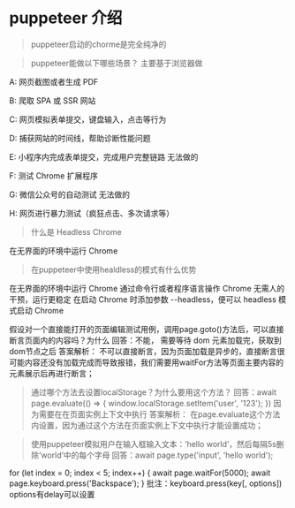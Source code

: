# puppeteer 介绍

>puppeteer启动的chorme是完全纯净的


>puppeteer能做以下哪些场景？ 主要基于浏览器做

A:
网页截图或者生成 PDF


B:
爬取 SPA 或 SSR 网站


C:
网页模拟表单提交，键盘输入，点击等行为


D:
捕获网站的时间线，帮助诊断性能问题

E:
小程序内完成表单提交，完成用户完整链路    无法做的

F:
测试 Chrome 扩展程序


G:
微信公众号的自动测试                   无法做的


H:
网页进行暴力测试（疯狂点击、多次请求等）


>什么是 Headless Chrome
>
在无界面的环境中运行 Chrome


>在puppeteer中使用healdless的模式有什么优势

 在无界面的环境中运行 Chrome
通过命令行或者程序语言操作 Chrome
无需人的干预，运行更稳定
在启动 Chrome 时添加参数 --headless，便可以 headless 模式启动 Chrome


假设对一个直接能打开的页面编辑测试用例，调用page.goto()方法后，可以直接断言页面内的内容吗？为什么
回答：不能，
需要等待 dom 元素加载完，获取到dom节点之后
答案解析： 不可以直接断言，因为页面加载是异步的，直接断言很可能内容还没有加载完成而导致报错，我们需要用waitFor方法等页面主要内容的元素展示后再进行断言；


>通过哪个方法去设置localStorage？为什么要用这个方法？
回答：await page.evaluate(() => {
    window.localStorage.setItem('user', '123');
})
因为需要在在页面实例上下文中执行
答案解析： 在page.evaluate这个方法内设置，因为通过这个方法在页面实例上下文中执行才能设置成功；


>使用puppeteer模拟用户在输入框输入文本：’hello world‘，然后每隔5s删除’world‘中的每个字母
回答：await page.type('input', 'hello world');

for (let index = 0; index < 5; index++) {
    await page.waitFor(5000);
    await page.keyboard.press('Backspace');
}
批注：keyboard.press(key[, options]) options有delay可以设置
